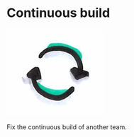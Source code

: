 # Continuous build
![Continuous build](photos/continuous-build.png)  

Fix the continuous build of another team.